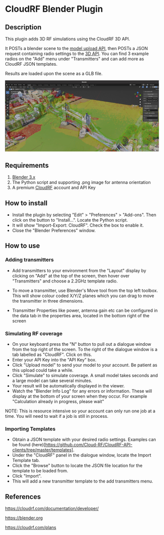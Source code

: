# CloudRF Blender Plugin

## Description

This plugin adds 3D RF simulations using the CloudRF 3D API. 

It POSTs a blender scene to the [model upload API](https://cloudrf.com/documentation/developer/#/3D/3dModelUpload), then POSTs a JSON request containing radio settings to the [3D API](https://cloudrf.com/documentation/developer/#/3D/3d). You can find 3 example radios on the "Add" menu under "Transmitters" and can add more as CloudRF JSON templates.

Results are loaded upon the scene as a GLB file.

![Blender CloudRF 3D plugin](blender_3d_RF_api.jpg)


## Requirements

1. [Blender 3.x](https://www.blender.org/download/)
2. The Python script and supporting .png image for antenna orientation
3. A premium [CloudRF](https://cloudrf.com/plans) account and API Key

## How to install

- Install the plugin by selecting "Edit" > "Preferences" > "Add-ons". Then click on the button to "Install...". Locate the Python script.
- It will show "Import-Export: CloudRF". Check the box to enable it.
- Close the "Blender Preferences" window.

## How to use

### Adding transmitters

- Add transmitters to your environment from the "Layout" display by clicking on "Add" at the top of the screen, then hover over "Transmitters" and choose a 2.2GHz template radio.

- To move a transmitter, use Blender's Move tool from the top left toolbox. This will show colour coded X/Y/Z planes which you can drag to move the transmitter in three dimensions. 

- Transmitter Properties like power, antenna gain etc can be configured in the data tab in the properties area, located in the bottom right of the screen


### Simulating RF coverage

- On your keyboard press the "N" button to pull out a dialogue window from the top right of the screen. To the right of the dialogue window is a tab labelled as "CloudRF". Click on this.
- Enter your API Key into the "API Key" box.
- Click "Upload model" to send your model to your account. Be patient as this upload could take a while.
- Click "Simulate" to simulate coverage. A small model takes seconds and a large model can take several minutes.
- Your result will be automatically displayed in the viewer.
- Watch the "Blender Info Log" for any errors or information. These will display at the bottom of your screen when they occur. For example "Calculation already in progress, please wait"

NOTE: This is resource intensive so your account can only run one job at a time. You will need to wait if a job is still in process.

### Importing Templates

- Obtain a JSON template with your desired radio settings. Examples can be found (here)[https://github.com/Cloud-RF/CloudRF-API-clients/tree/master/templates].
- Under the "CloudRF" panel in the dialogue window, locate the Import Template tab.
- Click the "Browse" button to locate the JSON file location for the template to be loaded from.
- Click "Import".
- This will add a new transmitter template to the add transmitters menu.

## References

https://cloudrf.com/documentation/developer/

https://blender.org

https://cloudrf.com/plans



